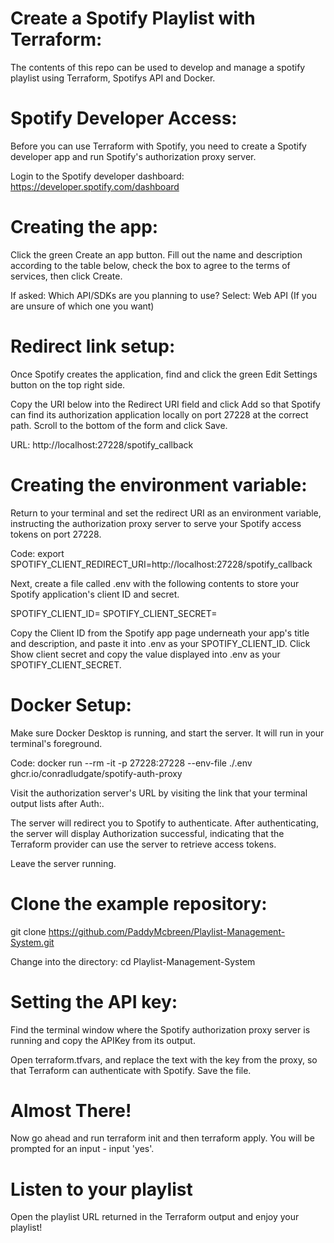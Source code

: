 # Create a Spotify Playlist with Terraform:

The contents of this repo can be used to develop and manage a spotify playlist using Terraform, Spotifys API and Docker.


# Spotify Developer Access:
Before you can use Terraform with Spotify, you need to create a Spotify developer app and run Spotify's authorization proxy server.

Login to the Spotify developer dashboard:
https://developer.spotify.com/dashboard 


# Creating the app:

Click the green Create an app button.
Fill out the name and description according to the table below, check the box to agree to the terms of services, then click Create.

If asked:
Which API/SDKs are you planning to use?
Select: Web API 
(If you are unsure of which one you want)


# Redirect link setup:

Once Spotify creates the application, find and click the green Edit Settings button on the top right side.

Copy the URI below into the Redirect URI field and click Add so that Spotify can find its authorization application locally on port 27228 at the correct path. Scroll to the bottom of the form and click Save.

URL: http://localhost:27228/spotify_callback 



# Creating the environment variable:

Return to your terminal and set the redirect URI as an environment variable, instructing the authorization proxy server to serve your Spotify access tokens on port 27228.

Code: export SPOTIFY_CLIENT_REDIRECT_URI=http://localhost:27228/spotify_callback 

Next, create a file called .env with the following contents to store your Spotify application's client ID and secret.

SPOTIFY_CLIENT_ID=
SPOTIFY_CLIENT_SECRET=

Copy the Client ID from the Spotify app page underneath your app's title and description, and paste it into .env as your SPOTIFY_CLIENT_ID.
Click Show client secret and copy the value displayed into .env as your SPOTIFY_CLIENT_SECRET.


# Docker Setup:
Make sure Docker Desktop is running, and start the server. It will run in your terminal's foreground.

Code: docker run --rm -it -p 27228:27228 --env-file ./.env ghcr.io/conradludgate/spotify-auth-proxy

Visit the authorization server's URL by visiting the link that your terminal output lists after Auth:.

The server will redirect you to Spotify to authenticate. After authenticating, the server will display Authorization successful, indicating that the Terraform provider can use the server to retrieve access tokens.

Leave the server running.


# Clone the example repository:

git clone https://github.com/PaddyMcbreen/Playlist-Management-System.git

Change into the directory:
cd Playlist-Management-System


# Setting the API key:

Find the terminal window where the Spotify authorization proxy server is running and copy the APIKey from its output.

Open terraform.tfvars, and replace the text with the key from the proxy, so that Terraform can authenticate with Spotify. Save the file.



# Almost There!

Now go ahead and run terraform init and then terraform apply.
You will be prompted for an input - input 'yes'.


# Listen to your playlist

Open the playlist URL returned in the Terraform output and enjoy your playlist!











